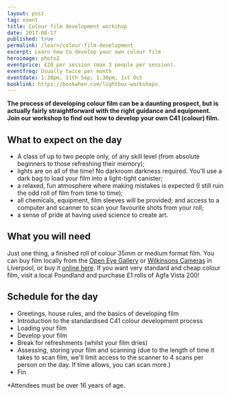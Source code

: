 ```yaml
---
layout: post
tag: event
title: Colour film development workshop
date: 2017-08-17
published: true
permalink: /learn/colour-film-development
excerpt: Learn how to develop your own colour film
heroimage: photo2
eventprice: £20 per session (max 3 people per session).
eventfreq: Usually twice per month
eventdate: 1:30pm, 11th Sep; 1:30pm, 1st Oct
booklink: https://bookwhen.com/lightbox-workshops
---
```


**The process of developing colour film can be a daunting prospect, but is actually fairly straightforward with the right guidance and equipment. Join our workshop to find out how to develop your own C41 (colour) film.**

## What to expect on the day
- A class of up to two people only, of any skill level (from absolute beginners to those refreshing their memory);
- lights are on all of the time! No darkroom darkness required. You'll use a dark bag to load your film into a light-tight canister;
- a relaxed, fun atmosphere where making mistakes is expected (I still ruin the odd roll of film from time to time);
- all chemicals, equipment, film sleeves will be provided; and access to a computer and scanner to scan your favourite shots from your roll;
- a sense of pride at having used science to create art.

## What you will need

Just one thing, a finished roll of colour 35mm or medium format film. You can buy film locally from the [Open Eye Gallery](https://openeye.org.uk) or [Wilkinsons Cameras](http://www.wilkinson.co.uk/w/storelocation/liverpool/) in Liverpool, or buy it [online here](/posts/where-to-buy-film-uk.html). If you want very standard and cheap colour film, visit a local Poundland and purchase £1 rolls of Agfa Vista 200!

## Schedule for the day

* Greetings, house rules, and the basics of developing film
* Introduction to the standardised C41 colour development process
* Loading your film
* Develop your film
* Break for refreshments (whilst your film dries)
* Assessing, storing your film and scanning (due to the length of time it takes to scan film, we'll limit access to the scanner to 4 scans per person on the day. If time allows, you can scan more.)
* Fin


*Attendees must be over 16 years of age.
